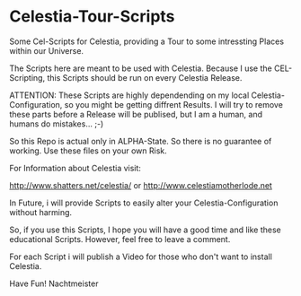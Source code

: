 # Celestia-Tour-Scripts
Some Cel-Scripts for Celestia, providing a Tour to some intressting Places within our Universe. 

The Scripts here are meant to be used with Celestia. Because I use the CEL-Scripting, this Scripts should be run on every Celestia Release.

ATTENTION: 
These Scripts are highly dependending on my local Celestia-Configuration, so you might be getting diffrent Results. I will try to remove these parts before a Release will be publised, but I am a human, and humans do mistakes... ;-)

So this Repo is actual only in ALPHA-State. So there is no guarantee of working. Use these files on your own Risk. 

For Information about Celestia visit: 

http://www.shatters.net/celestia/
or
http://www.celestiamotherlode.net

In Future, i will provide Scripts to easily alter your Celestia-Configuration without harming.

So, if you use this Scripts, I hope you will have a good time and like these educational Scripts. However, feel free to leave a comment.

For each Script i will publish a Video for those who don't want to install Celestia.

Have Fun!
Nachtmeister
